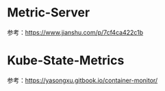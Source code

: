 # Metric-Server

参考：https://www.jianshu.com/p/7cf4ca422c1b

# Kube-State-Metrics

参考：https://yasongxu.gitbook.io/container-monitor/